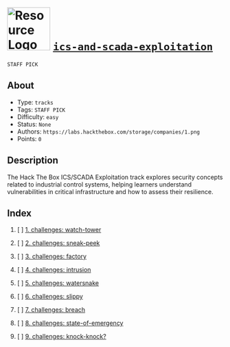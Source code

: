# <img src="https://labs.hackthebox.com/storage/tracks/42.png" width="100" height="100" alt="Resource Logo"> [`ics-and-scada-exploitation`](https://app.hackthebox.com/tracks/ICS-and-SCADA-Exploitation)

`STAFF PICK`


## About

- Type: `tracks`
- Tags: `STAFF PICK`
- Difficulty: `easy`
- Status: `None`
- Authors: `https://labs.hackthebox.com/storage/companies/1.png`
- Points: `0`

## Description


The Hack The Box ICS/SCADA Exploitation track explores security concepts related to industrial control systems, helping learners understand vulnerabilities in critical infrastructure and how to assess their resilience.


## Index


1. [ ] [1. challenges: watch-tower](../../..//home/redwing/Documents/01-me/vaults/test-htv/lab/challenges/watch-tower/index.md)

2. [ ] [2. challenges: sneak-peek](../../..//home/redwing/Documents/01-me/vaults/test-htv/lab/challenges/sneak-peek/index.md)

3. [ ] [3. challenges: factory](../../..//home/redwing/Documents/01-me/vaults/test-htv/lab/challenges/factory/index.md)

4. [ ] [4. challenges: intrusion](../../..//home/redwing/Documents/01-me/vaults/test-htv/lab/challenges/intrusion/index.md)

5. [ ] [5. challenges: watersnake](../../..//home/redwing/Documents/01-me/vaults/test-htv/lab/challenges/watersnake/index.md)

6. [ ] [6. challenges: slippy](../../..//home/redwing/Documents/01-me/vaults/test-htv/lab/challenges/slippy/index.md)

7. [ ] [7. challenges: breach](../../..//home/redwing/Documents/01-me/vaults/test-htv/lab/challenges/breach/index.md)

8. [ ] [8. challenges: state-of-emergency](../../..//home/redwing/Documents/01-me/vaults/test-htv/lab/challenges/state-of-emergency/index.md)

9. [ ] [9. challenges: knock-knock?](../../..//home/redwing/Documents/01-me/vaults/test-htv/lab/challenges/knock-knock?/index.md)
